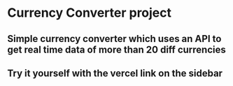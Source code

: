 # Currency Converter project 

## Simple currency converter which uses an API to get real time data of more than 20 diff currencies

## Try it yourself with the vercel link on the sidebar